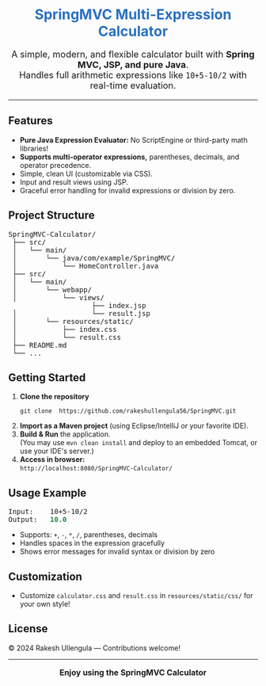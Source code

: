 <!--
  SpringMVC Calculator README
  Filename: README.md
-->

<h1 align="center" style="color:#2971c2;"> SpringMVC Multi-Expression Calculator</h1>


<p align="center" style="font-size:18px;">
  A simple, modern, and flexible calculator built with <b>Spring MVC, JSP, and pure Java</b>.<br>
  Handles full arithmetic expressions like <code>10+5-10/2</code> with real-time evaluation.
</p>

<hr>

<h2>Features</h2>
<ul>
  <li> <b>Pure Java Expression Evaluator:</b> No ScriptEngine or third-party math libraries!</li>
  <li> <b>Supports multi-operator expressions,</b> parentheses, decimals, and operator precedence.</li>
  <li> Simple, clean UI (customizable via CSS).</li>
  <li> Input and result views using JSP.</li>
  <li> Graceful error handling for invalid expressions or division by zero.</li>
</ul>

<h2> Project Structure</h2>

<pre>
SpringMVC-Calculator/
 ├── src/
 │   └── main/
 │       └── java/com/example/SpringMVC/
 │           └── HomeController.java
 ├── src/
 │   └── main/
 │       └── webapp/
 │           └── views/
                    ├── index.jsp
 │                  └── result.jsp
 │       └── resources/static/
 │           ├── index.css
 │           └── result.css
 ├── README.md
 └── ...
</pre>

<h2>Getting Started</h2>

<ol>
  <li>
    <b>Clone the repository</b>
    <pre><code>git clone  https://github.com/rakeshullengula56/SpringMVC.git</code></pre>
  </li>
  <li>
    <b>Import as a Maven project</b> (using Eclipse/IntelliJ or your favorite IDE).
  </li>
  <li>
    <b>Build &amp; Run</b> the application.<br>
    (You may use <code>mvn clean install</code> and deploy to an embedded Tomcat, or use your IDE's server.)
  </li>
  <li>
    <b>Access in browser:</b><br>
    <code>http://localhost:8080/SpringMVC-Calculator/</code>
  </li>
</ol>

<h2>Usage Example</h2>

<pre>
Input:    10+5-10/2
Output:   <span style="color:#208740;font-weight:bold;">10.0</span>
</pre>

<ul>
  <li>Supports: <code>+</code>, <code>-</code>, <code>*</code>, <code>/</code>, parentheses, decimals</li>
  <li>Handles spaces in the expression gracefully</li>
  <li>Shows error messages for invalid syntax or division by zero</li>
</ul>

<h2>Customization</h2>
<ul>
  <li>Customize <code>calculator.css</code> and <code>result.css</code> in <code>resources/static/css/</code> for your own style!</li>
</ul>

<h2>License</h2>
<p>
  &copy; 2024 Rakesh Ullengula &mdash; Contributions welcome!
</p>

---

<p align="center" style="font-size:16px">
  <b>Enjoy using the SpringMVC Calculator</b>
</p>

